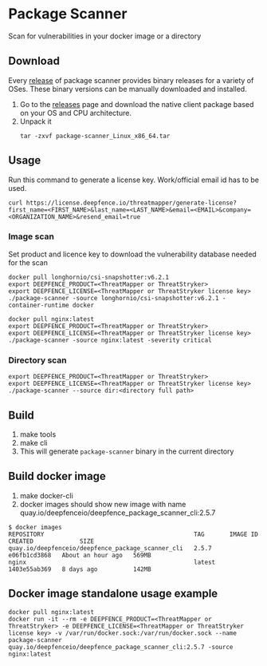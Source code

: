 # Package Scanner

Scan for vulnerabilities in your docker image or a directory

## Download

Every [release](https://github.com/deepfence/package-scanner/releases) of package scanner provides binary releases for a variety of OSes. These binary versions can be manually downloaded and installed.

1. Go to the [releases](https://github.com/deepfence/package-scanner/releases) page and download the native client package based on your OS and CPU architecture.
2. Unpack it
    ```shell
   tar -zxvf package-scanner_Linux_x86_64.tar
    ```

## Usage

Run this command to generate a license key. Work/official email id has to be used.
```shell
curl https://license.deepfence.io/threatmapper/generate-license?first_name=<FIRST_NAME>&last_name=<LAST_NAME>&email=<EMAIL>&company=<ORGANIZATION_NAME>&resend_email=true
```

### Image scan
Set product and licence key to download the vulnerability database needed for the scan 

```shell
docker pull longhornio/csi-snapshotter:v6.2.1
export DEEPFENCE_PRODUCT=<ThreatMapper or ThreatStryker>
export DEEPFENCE_LICENSE=<ThreatMapper or ThreatStryker license key>
./package-scanner -source longhornio/csi-snapshotter:v6.2.1 -container-runtime docker

docker pull nginx:latest
export DEEPFENCE_PRODUCT=<ThreatMapper or ThreatStryker>
export DEEPFENCE_LICENSE=<ThreatMapper or ThreatStryker license key>
./package-scanner -source nginx:latest -severity critical
```

### Directory scan
```shell
export DEEPFENCE_PRODUCT=<ThreatMapper or ThreatStryker>
export DEEPFENCE_LICENSE=<ThreatMapper or ThreatStryker license key>
./package-scanner --source dir:<directory full path>
```

## Build
1. make tools
2. make cli
3. This will generate `package-scanner` binary in the current directory

## Build docker image
1. make docker-cli
2. docker images should show new image with name quay.io/deepfenceio/deepfence_package_scanner_cli:2.5.7
```
$ docker images
REPOSITORY                                          TAG       IMAGE ID       CREATED             SIZE
quay.io/deepfenceio/deepfence_package_scanner_cli   2.5.7     e06fb1cd3868   About an hour ago   569MB
nginx                                               latest    1403e55ab369   8 days ago          142MB
```

## Docker image standalone usage example
```
docker pull nginx:latest
docker run -it --rm -e DEEPFENCE_PRODUCT=<ThreatMapper or ThreatStryker> -e DEEPFENCE_LICENSE=<ThreatMapper or ThreatStryker license key> -v /var/run/docker.sock:/var/run/docker.sock --name package-scanner quay.io/deepfenceio/deepfence_package_scanner_cli:2.5.7 -source nginx:latest
```
